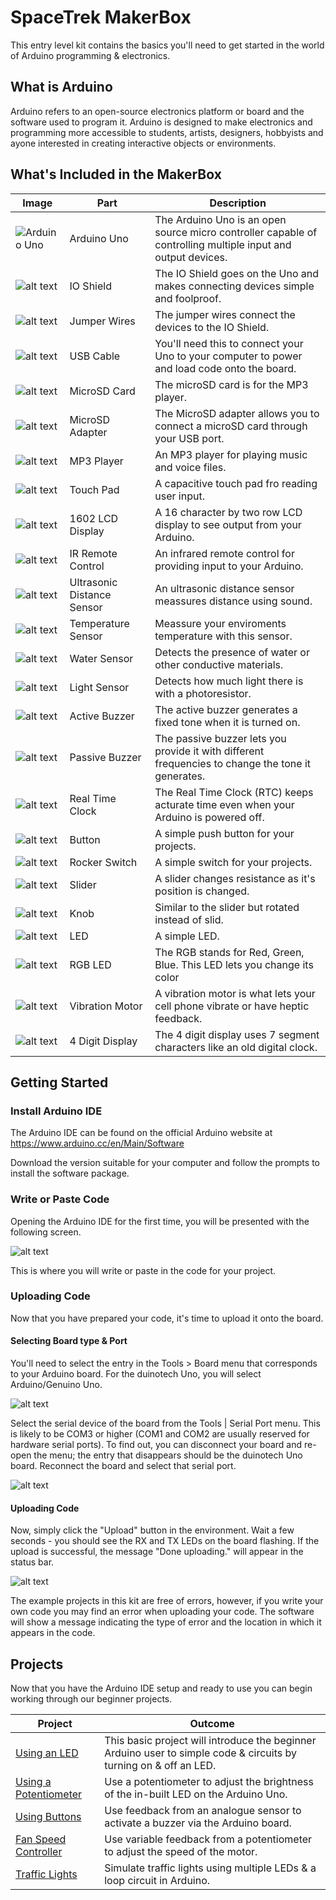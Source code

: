 # SpaceTrek MakerBox

This entry level kit contains the basics you'll need to get started in the world of Arduino programming & electronics.

## What is Arduino
Arduino refers to an open-source electronics platform or board and the software used to program it. Arduino is designed to make electronics and programming more accessible to students, artists, designers, hobbyists and ayone interested in creating interactive objects or environments.

## What's Included in the MakerBox

| Image          | Part | Description  		|
| ------------- | ------------- |---------------------|
| ![Arduino Uno](images/uno-board.jpg "Arduino Uno") | Arduino Uno | The Arduino Uno is an open source micro controller capable of controlling multiple input and output devices. |
| ![alt text](images/uno-board.jpg "IO Shield") | IO Shield | The IO Shield goes on the Uno and makes connecting devices simple and foolproof. |
| ![alt text](images/uno-board.jpg "Jumper Wires") | Jumper Wires | The jumper wires connect the devices to the IO Shield. |
| ![alt text](images/usb-cable.jpg "USB Cable") | USB Cable | You'll need this to connect your Uno to your computer to power and load code onto the board. |
| ![alt text](images/uno-board.jpg "MicroSD Card") | MicroSD Card | The microSD card is for the MP3 player. |
| ![alt text](images/uno-board.jpg "MicroSD Adapter") | MicroSD Adapter | The MicroSD adapter allows you to connect a microSD card through your USB port. |
| ![alt text](images/uno-board.jpg "MP3 Player") | MP3 Player | An MP3 player for playing music and voice files. |
| ![alt text](images/uno-board.jpg "Touch Pad") | Touch Pad | A capacitive touch pad fro reading user input. |
| ![alt text](images/uno-board.jpg "1602 LCD Display") | 1602 LCD Display | A 16 character by two row LCD display to see output from your Arduino. |
| ![alt text](images/uno-board.jpg "IR Remote Control") | IR Remote Control | An infrared remote control for providing input to your Arduino. |
| ![alt text](images/uno-board.jpg "Ultrasonic Distance Sensor") | Ultrasonic Distance Sensor | An ultrasonic distance sensor meassures distance using sound. |
| ![alt text](images/uno-board.jpg "Temperature Sensor") | Temperature Sensor | Meassure your enviroments temperature with this sensor. |
| ![alt text](images/uno-board.jpg "Water Sensor") | Water Sensor | Detects the presence of water or other conductive materials. |
| ![alt text](images/uno-board.jpg "Light Sensor") | Light Sensor | Detects how much light there is with a photoresistor. |
| ![alt text](images/uno-board.jpg "Active Buzzer") | Active Buzzer | The active buzzer generates a fixed tone when it is turned on. |
| ![alt text](images/uno-board.jpg "Passive Buzzer") | Passive Buzzer | The passive buzzer lets you provide it with different frequencies to change the tone it generates. |
| ![alt text](images/uno-board.jpg "Real Time Clock") | Real Time Clock | The Real Time Clock (RTC) keeps acturate time even when your Arduino is powered off. |
| ![alt text](images/uno-board.jpg "Button") | Button | A simple push button for your projects. |
| ![alt text](images/uno-board.jpg "Rocker Switch") | Rocker Switch | A simple switch for your projects. |
| ![alt text](images/uno-board.jpg "Slider") | Slider | A slider changes resistance as it's position is changed. |
| ![alt text](images/uno-board.jpg "Knob") | Knob | Similar to the slider but rotated instead of slid. |
| ![alt text](images/uno-board.jpg "LED") | LED | A simple LED. |
| ![alt text](images/uno-board.jpg "RGB LED") | RGB LED | The RGB stands for Red, Green, Blue. This LED lets you change its color |
| ![alt text](images/uno-board.jpg "Vibration Motor") | Vibration Motor | A vibration motor is what lets your cell phone vibrate or have heptic feedback. |
| ![alt text](images/uno-board.jpg "4 Digit Display") | 4 Digit Display | The 4 digit display uses 7 segment characters like an old digital clock. |

## Getting Started

### Install Arduino IDE
The Arduino IDE can be found on the official Arduino website at https://www.arduino.cc/en/Main/Software

Download the version suitable for your computer and follow the prompts to install the software package.

### Write or Paste Code 
Opening the Arduino IDE for the first time, you will be presented with the following screen.

![alt text](images/ide-main.png "IDE Main Screen")

This is where you will write or paste in the code for your project.

### Uploading Code
Now that you have prepared your code, it's time to upload it onto the board.

#### Selecting Board type & Port
You'll need to select the entry in the Tools > Board menu that corresponds to your Arduino board. For the duinotech Uno, you will select Arduino/Genuino Uno.

![alt text](images/board-type.png "Board Type")

Select the serial device of the board from the Tools | Serial Port menu. This is likely to be COM3 or higher (COM1 and COM2 are usually reserved for hardware serial ports). To find out, you can disconnect your board and re-open the menu; the entry that disappears should be the duinotech Uno board. Reconnect the board and select that serial port.

![alt text](images/selecting-port.png "Selecting Port")

#### Uploading Code
Now, simply click the "Upload" button in the environment. Wait a few seconds - you should see the RX and TX LEDs on the board flashing. If the upload is successful, the message "Done uploading." will appear in the status bar. 

![alt text](images/uploading.png "Uploading Code")

The example projects in this kit are free of errors, however, if you write your own code you may find an error when uploading your code. The software will show a message indicating the type of error and the location in which it appears in the code.

## Projects
Now that you have the Arduino IDE setup and ready to use you can begin working through our beginner projects.

| Project          | Outcome |
| ------------- |---------------------|
| [Using an LED](https://github.com/) | This basic project will introduce the beginner Arduino user to simple code & circuits by turning on & off an LED. |
| [Using a Potentiometer](https://github.com/) | Use a potentiometer to adjust the brightness of the in-built LED on the Arduino Uno. |
| [Using Buttons](https://github.com/) | Use feedback from an analogue sensor to activate a buzzer via the Arduino board. |
| [Fan Speed Controller](https://github.com/) | Use variable feedback from a potentiometer to adjust the speed of the motor. |
| [Traffic Lights](https://github.com/) | Simulate traffic lights using multiple LEDs & a loop circuit in Arduino. |
